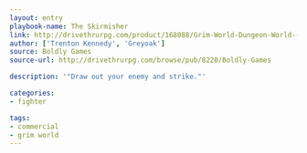 ```yaml
---
layout: entry
playbook-name: The Skirmisher
link: http://drivethrurpg.com/product/168088/Grim-World-Dungeon-World--Fate-Core-Supplement
author: ['Trenton Kennedy', 'Greyoak']
source: Boldly Games
source-url: http://drivethrurpg.com/browse/pub/8220/Boldly-Games

description: '"Draw out your enemy and strike."'

categories:
- fighter

tags:
- commercial
- grim world
---
```

